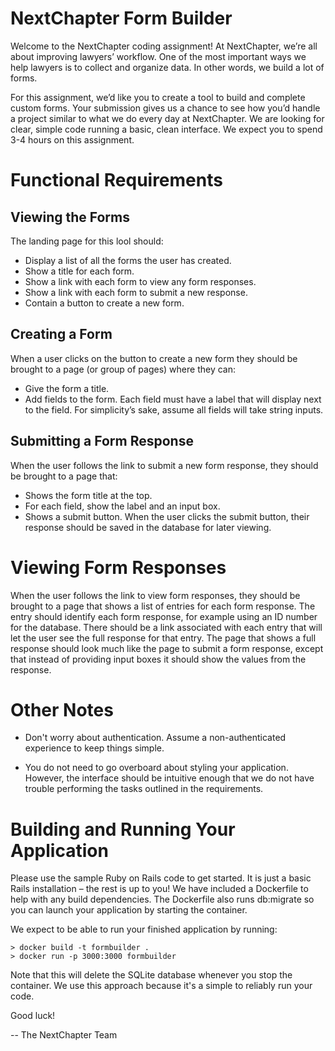 # NextChapter Form Builder

Welcome to the NextChapter coding assignment! At NextChapter, we’re all about
improving lawyers’ workflow. One of the most important ways we help lawyers is
to collect and organize data. In other words, we build a lot of forms.

For this assignment, we’d like you to create a tool to build and complete custom
forms. Your submission gives us a chance to see how you’d handle a project
similar to what we do every day at NextChapter. We are looking for clear, simple
code running a basic, clean interface. We expect you to spend 3-4 hours on this
assignment.

# Functional Requirements

## Viewing the Forms

The landing page for this lool should:

- Display a list of all the forms the user has created.
- Show a title for each form.
- Show a link with each form to view any form responses.
- Show a link with each form to submit a new response.
- Contain a button to create a new form.

## Creating a Form

When a user clicks on the button to create a new form they should be brought to
a page (or group of pages) where they can:

- Give the form a title.
- Add fields to the form. Each field must have a label that will display next to
  the field. For simplicity’s sake, assume all fields will take string inputs.

## Submitting a Form Response

When the user follows the link to submit a new form response, they should be
brought to a page that:

- Shows the form title at the top.
- For each field, show the label and an input box.
- Shows a submit button. When the user clicks the submit button, their response
  should be saved in the database for later viewing.

# Viewing Form Responses

When the user follows the link to view form responses, they should be brought to
a page that shows a list of entries for each form response. The entry should
identify each form response, for example using an ID number for the
database. There should be a link associated with each entry that will let the
user see the full response for that entry. The page that shows a full response
should look much like the page to submit a form response, except that instead of
providing input boxes it should show the values from the response.

# Other Notes

- Don't worry about authentication. Assume a non-authenticated experience to
  keep things simple.

- You do not need to go overboard about styling your application. However, the
  interface should be intuitive enough that we do not have trouble performing
  the tasks outlined in the requirements.

# Building and Running Your Application

Please use the sample Ruby on Rails code to get started. It is just a basic
Rails installation – the rest is up to you! We have included a Dockerfile to
help with any build dependencies. The Dockerfile also runs db:migrate so you can
launch your application by starting the container.

We expect to be able to run your finished application by running:

    > docker build -t formbuilder .
    > docker run -p 3000:3000 formbuilder

Note that this will delete the SQLite database whenever you stop the
container. We use this approach because it's a simple to reliably run your code.

Good luck!

-- The NextChapter Team
